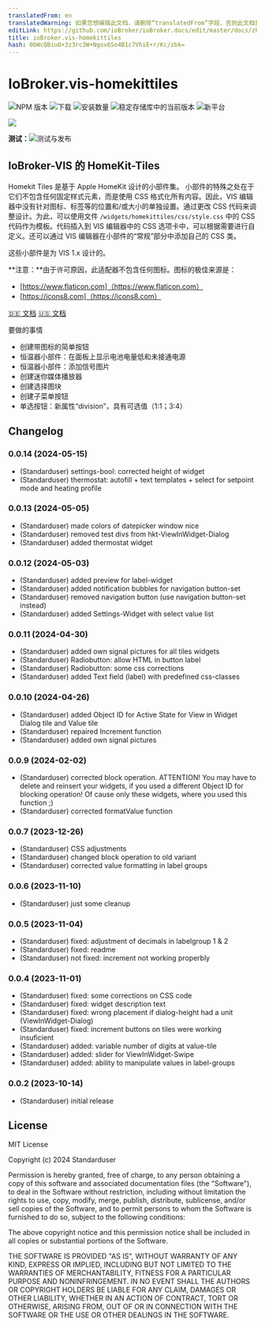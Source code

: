 ```yaml
---
translatedFrom: en
translatedWarning: 如果您想编辑此文档，请删除“translatedFrom”字段，否则此文档将再次自动翻译
editLink: https://github.com/ioBroker/ioBroker.docs/edit/master/docs/zh-cn/adapterref/iobroker.vis-homekittiles/README.md
title: ioBroker.vis-homekittiles
hash: 0bWcQBiuO+3z3rc3W+Ngox6So4B1c7VhiE+r/Kc/zbk=
---
```

# IoBroker.vis-homekittiles

![NPM 版本](https://img.shields.io/npm/v/iobroker.vis-homekittiles.svg)
![下载](https://img.shields.io/npm/dm/iobroker.vis-homekittiles.svg)
![安装数量](https://iobroker.live/badges/vis-homekittiles-installed.svg)
![稳定存储库中的当前版本](https://iobroker.live/badges/vis-homekittiles-stable.svg)
![新平台](https://nodei.co/npm/iobroker.vis-homekittiles.png?downloads=true)

<img src="doc/img/title-pic_hkt-on-ipad.png" />

**测试：**![测试与发布](https://github.com/Standarduser/ioBroker.vis-homekittiles/workflows/Test%20and%20Release/badge.svg)

## IoBroker-VIS 的 HomeKit-Tiles
Homekit Tiles 是基于 Apple HomeKit 设计的小部件集。
小部件的特殊之处在于它们不包含任何固定样式元素，而是使用 CSS 格式化所有内容。因此，VIS 编辑器中没有针对图标、标签等的位置和/或大小的单独设置。通过更改 CSS 代码来调整设计。为此，可以使用文件 `/widgets/homekittiles/css/style.css` 中的 CSS 代码作为模板。代码插入到 VIS 编辑器中的 CSS 选项卡中，可以根据需要进行自定义。还可以通过 VIS 编辑器在小部件的“常规”部分中添加自己的 CSS 类。

这些小部件是为 VIS 1.x 设计的。

**注意：**由于许可原因，此适配器不包含任何图标。图标的极佳来源是：

* [https://www.flaticon.com]（https://www.flaticon.com）
* [https://icons8.com]（https://icons8.com）

[🇩🇪 文档](doc/homekittiles-de.md) [🇺🇸 文档](doc/homekittiles-en.md)

要做的事情
* 创建带图标的简单按钮
* 恒温器小部件：在面板上显示电池电量低和未接通电源
* 恒温器小部件：添加信号图片
* 创建迷你媒体播放器
* 创建选择图块
* 创建子菜单按钮
* 单选按钮：新属性“division”，具有可选值（1:1；3:4）

## Changelog
<!--
    Placeholder for the next version (at the beginning of the line):
    ### **WORK IN PROGRESS**
-->
### 0.0.14 (2024-05-15)

* (Standarduser) settings-bool: corrected height of widget
* (Standarduser) thermostat: autofill + text templates + select for setpoint mode and heating profile

### 0.0.13 (2024-05-05)

* (Standarduser) made colors of datepicker window nice
* (Standarduser) removed test divs from hkt-ViewInWidget-Dialog
* (Standarduser) added thermostat widget

### 0.0.12 (2024-05-03)

* (Standarduser) added preview for label-widget
* (Standarduser) added notification bubbles for navigation button-set
* (Standarduser) removed navigation button (use navigation button-set instead)
* (Standarduser) added Settings-Widget with select value list

### 0.0.11 (2024-04-30)

* (Standarduser) added own signal pictures for all tiles widgets
* (Standarduser) Radiobutton: allow HTML in button label
* (Standarduser) Radiobutton: some css corrections
* (Standarduser) added Text field (label) with predefined css-classes

### 0.0.10 (2024-04-26)

* (Standarduser) added Object ID for Active State for View in Widget Dialog tile and Value tile
* (Standarduser) repaired Increment function
* (Standarduser) added own signal pictures

### 0.0.9 (2024-02-02)

* (Standarduser) corrected block operation. ATTENTION! You may have to delete and reinsert your widgets, if you used a different Object ID for blocking operation! Of cause only these widgets, where you used this function ;)
* (Standarduser) corrected formatValue function

### 0.0.7 (2023-12-26)

* (Standarduser) CSS adjustments
* (Standarduser) changed block operation to old variant
* (Standarduser) corrected value formatting in label groups

### 0.0.6 (2023-11-10)

* (Standarduser) just some cleanup

### 0.0.5 (2023-11-04)

* (Standarduser) fixed: adjustment of decimals in labelgroup 1 & 2
* (Standarduser) fixed: readme
* (Standarduser) not fixed: increment not working properbly

### 0.0.4 (2023-11-01)

* (Standarduser) fixed: some corrections on CSS code
* (Standarduser) fixed: widget description text
* (Standarduser) fixed: wrong placement if dialog-height had a unit (ViewInWidget-Dialog)
* (Standarduser) fixed: increment buttons on tiles were working insuficient
* (Standarduser) added: variable number of digits at value-tile
* (Standarduser) added: slider for ViewInWidget-Swipe
* (Standarduser) added: ability to manipulate values in label-groups

### 0.0.2 (2023-10-14)

* (Standarduser) initial release

## License

MIT License

Copyright (c) 2024 Standarduser

Permission is hereby granted, free of charge, to any person obtaining a copy
of this software and associated documentation files (the "Software"), to deal
in the Software without restriction, including without limitation the rights
to use, copy, modify, merge, publish, distribute, sublicense, and/or sell
copies of the Software, and to permit persons to whom the Software is
furnished to do so, subject to the following conditions:

The above copyright notice and this permission notice shall be included in all
copies or substantial portions of the Software.

THE SOFTWARE IS PROVIDED "AS IS", WITHOUT WARRANTY OF ANY KIND, EXPRESS OR
IMPLIED, INCLUDING BUT NOT LIMITED TO THE WARRANTIES OF MERCHANTABILITY,
FITNESS FOR A PARTICULAR PURPOSE AND NONINFRINGEMENT. IN NO EVENT SHALL THE
AUTHORS OR COPYRIGHT HOLDERS BE LIABLE FOR ANY CLAIM, DAMAGES OR OTHER
LIABILITY, WHETHER IN AN ACTION OF CONTRACT, TORT OR OTHERWISE, ARISING FROM,
OUT OF OR IN CONNECTION WITH THE SOFTWARE OR THE USE OR OTHER DEALINGS IN THE
SOFTWARE.